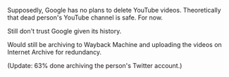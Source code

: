 Supposedly, Google has no plans to delete YouTube videos. Theoretically that dead person's YouTube channel is safe. For now.

Still don't trust Google given its history.

Would still be archiving to Wayback Machine and uploading the videos on Internet Archive for redundancy.

(Update: 63% done archiving the person's Twitter account.)
